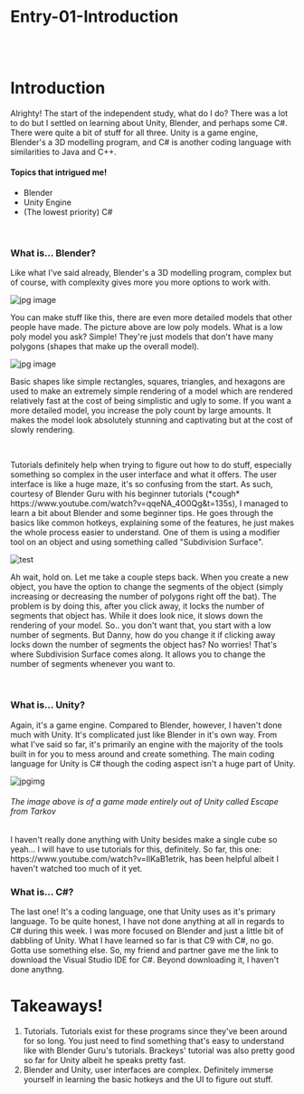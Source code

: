 # Entry-01-Introduction
<br>
<br>

<h1>Introduction</h1>
<p>Alrighty! The start of the independent study, what do I do? There was a lot to do but I settled on learning about Unity, Blender, and perhaps some C#. There were quite a bit of stuff for all three. Unity is a game engine, Blender's a 3D modelling program, and C# is another coding language with similarities to Java and C++.</p>

<h4>Topics that intrigued me!</h4>
<ul>
  <li>Blender</li>
  <li>Unity Engine</li>
  <li>(The lowest priority) C#</li>
</ul>

<br>
<h3>What is... Blender?</h3>
<p>Like what I've said already, Blender's a 3D modelling program, complex but of course, with complexity gives more you more options to work with. </p>
<img src="https://i.stack.imgur.com/CxQwp.jpg" alt="jpg image">
<p>You can make stuff like this, there are even more detailed models that other people have made. The picture above are low poly models. What is a low poly model you ask? Simple! They're just models that don't have many polygons (shapes that make up the overall model). </p>
<img src="http://1.bp.blogspot.com/-8mT8ib384KU/ULNEYwmSj-I/AAAAAAAAAEA/YbWKDC4NZ78/s1600/redwires6kg.jpg" alt="jpg image">
<p>Basic shapes like simple rectangles, squares, triangles, and hexagons are used to make an extremely simple rendering of a model which are rendered relatively fast at the cost of being simplistic and ugly to some. If you want a more detailed model, you increase the poly count by large amounts. It makes the model look absolutely stunning and captivating but at the cost of slowly rendering.</p>
<br>
<p>Tutorials definitely help when trying to figure out how to do stuff, especially something so complex in the user interface and what it offers. The user interface is like a huge maze, it's so confusing from the start. As such, courtesy of Blender Guru with his beginner tutorials (*cough* https://www.youtube.com/watch?v=qqeNA_4O0Qg&t=135s), I managed to learn a bit about Blender and some beginner tips. He goes through the basics like common hotkeys, explaining some of the features, he just makes the whole process easier to understand. One of them is using a modifier tool on an object and using something called "Subdivision Surface".</p>
<img src="https://docs.blender.org/manual/en/latest/_images/modeling_modifiers_introduction_menu.png" alt="test">
<p> Ah wait, hold on. Let me take a couple steps back. When you create a new object, you have the option to change the segments of the object (simply increasing or decreasing the number of polygons right off the bat). The problem is by doing this, after you click away, it locks the number of segments that object has. While it does look nice, it slows down the rendering of your model. So.. you don't want that, you start with a low number of segments. But Danny, how do you change it if clicking away locks down the number of segments the object has? No worries! That's where Subdivision Surface comes along. It allows you to change the number of segments whenever you want to.</p>
<br>
<h3>What is... Unity?</h3>
<p>Again, it's a game engine. Compared to Blender, however, I haven't done much with Unity. It's complicated just like Blender in it's own way. From what I've said so far, it's primarily an engine with the majority of the tools built in for you to mess around and create something. The main coding language for Unity is C# though the coding aspect isn't a huge part of Unity.</p>
<img src="https://i.imgur.com/zp2cYx3.jpg" alt="jpgimg">
<h6>The image above is of a game made entirely out of Unity called Escape from Tarkov</h6>
<p>I haven't really done anything with Unity besides make a single cube so yeah... I will have to use tutorials for this, definitely. So far, this one: https://www.youtube.com/watch?v=IlKaB1etrik, has been helpful albeit I haven't watched too much of it yet.</p>

<h3>What is... C#?</h3>
<p>The last one! It's a coding language, one that Unity uses as it's primary language. To be quite honest, I have not done anything at all in regards to C# during this week. I was more focused on Blender and just a little bit of dabbling of Unity. What I have learned so far is that C9 with C#, no go. Gotta use something else. So, my friend and partner gave me the link to download the Visual Studio IDE for C#. Beyond downloading it, I haven't done anythng.</p>

<h1>Takeaways!</h1>
<ol>
  <li>Tutorials. Tutorials exist for these programs since they've been around for so long. You just need to find something that's easy to understand like with Blender Guru's tutorials. Brackeys' tutorial was also pretty good so far for Unity albeit he speaks pretty fast.</li>
  <li>Blender and Unity, user interfaces are complex. Definitely immerse yourself in learning the basic hotkeys and the UI to figure out stuff.</li>
</ol>
